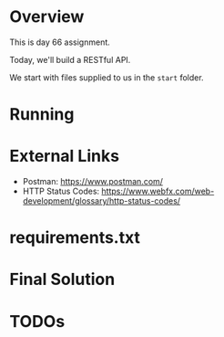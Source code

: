 # Overview

This is day 66 assignment.

Today, we'll build a RESTful API.

We start with files supplied to us in the `start` folder.

 
# Running



# External Links

- Postman: https://www.postman.com/
- HTTP Status Codes: https://www.webfx.com/web-development/glossary/http-status-codes/

# requirements.txt

# Final Solution

# TODOs

